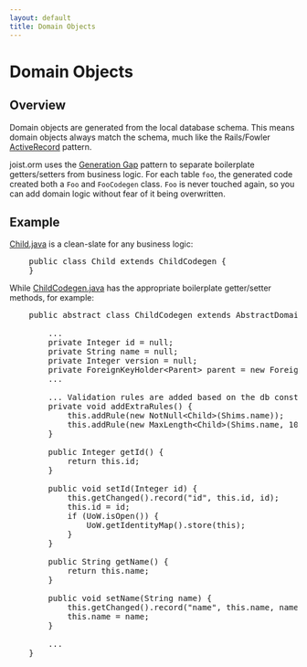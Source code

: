 ```yaml
---
layout: default
title: Domain Objects
---
```


Domain Objects
==============

Overview
--------

Domain objects are generated from the local database schema. This means domain objects always match the schema, much like the Rails/Fowler [ActiveRecord](http://www.martinfowler.com/eaaCatalog/activeRecord.html) pattern.

joist.orm uses the [Generation Gap](http://martinfowler.com/dslwip/) pattern to separate boilerplate getters/setters from business logic. For each table `foo`, the generated code created both a `Foo` and `FooCodegen` class. `Foo` is never touched again, so you can add domain logic without fear of it being overwritten.

Example
-------

[Child.java](http://github.com/stephenh/joist/blob/aa200facb6f70cfd41282fb6153bad7521f31991/features/src/main/features/domain/Child.java) is a clean-slate for any business logic:

<pre name="code" class="java">
    public class Child extends ChildCodegen {
    }
</pre>

While [ChildCodegen.java](http://github.com/stephenh/joist/blob/aa200facb6f70cfd41282fb6153bad7521f31991/features/src/codegen/features/domain/ChildCodegen.java) has the appropriate boilerplate getter/setter methods, for example:

<pre name="code" class="java">
    public abstract class ChildCodegen extends AbstractDomainObject {

        ...
        private Integer id = null;
        private String name = null;
        private Integer version = null;
        private ForeignKeyHolder&lt;Parent&gt; parent = new ForeignKeyHolder&lt;Parent&gt;(Parent.class);
        ...

        ... Validation rules are added based on the db constraints
        private void addExtraRules() {
            this.addRule(new NotNull&lt;Child&gt;(Shims.name));
            this.addRule(new MaxLength&lt;Child&gt;(Shims.name, 100));
        }

        public Integer getId() {
            return this.id;
        }

        public void setId(Integer id) {
            this.getChanged().record("id", this.id, id);
            this.id = id;
            if (UoW.isOpen()) {
                UoW.getIdentityMap().store(this);
            }
        }

        public String getName() {
            return this.name;
        }

        public void setName(String name) {
            this.getChanged().record("name", this.name, name);
            this.name = name;
        }

        ...
    }
</pre>
